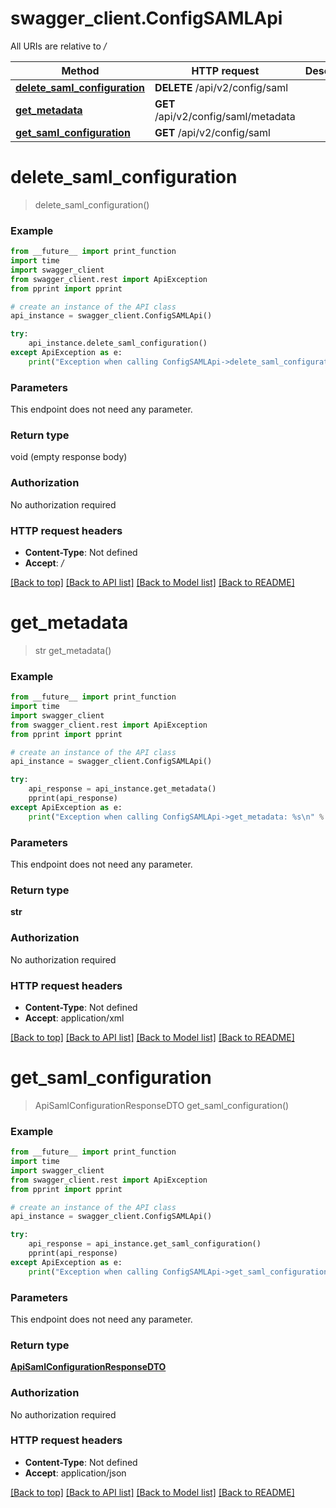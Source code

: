 # swagger_client.ConfigSAMLApi

All URIs are relative to */*

Method | HTTP request | Description
------------- | ------------- | -------------
[**delete_saml_configuration**](ConfigSAMLApi.md#delete_saml_configuration) | **DELETE** /api/v2/config/saml | 
[**get_metadata**](ConfigSAMLApi.md#get_metadata) | **GET** /api/v2/config/saml/metadata | 
[**get_saml_configuration**](ConfigSAMLApi.md#get_saml_configuration) | **GET** /api/v2/config/saml | 

# **delete_saml_configuration**
> delete_saml_configuration()



### Example
```python
from __future__ import print_function
import time
import swagger_client
from swagger_client.rest import ApiException
from pprint import pprint

# create an instance of the API class
api_instance = swagger_client.ConfigSAMLApi()

try:
    api_instance.delete_saml_configuration()
except ApiException as e:
    print("Exception when calling ConfigSAMLApi->delete_saml_configuration: %s\n" % e)
```

### Parameters
This endpoint does not need any parameter.

### Return type

void (empty response body)

### Authorization

No authorization required

### HTTP request headers

 - **Content-Type**: Not defined
 - **Accept**: */*

[[Back to top]](#) [[Back to API list]](../README.md#documentation-for-api-endpoints) [[Back to Model list]](../README.md#documentation-for-models) [[Back to README]](../README.md)

# **get_metadata**
> str get_metadata()



### Example
```python
from __future__ import print_function
import time
import swagger_client
from swagger_client.rest import ApiException
from pprint import pprint

# create an instance of the API class
api_instance = swagger_client.ConfigSAMLApi()

try:
    api_response = api_instance.get_metadata()
    pprint(api_response)
except ApiException as e:
    print("Exception when calling ConfigSAMLApi->get_metadata: %s\n" % e)
```

### Parameters
This endpoint does not need any parameter.

### Return type

**str**

### Authorization

No authorization required

### HTTP request headers

 - **Content-Type**: Not defined
 - **Accept**: application/xml

[[Back to top]](#) [[Back to API list]](../README.md#documentation-for-api-endpoints) [[Back to Model list]](../README.md#documentation-for-models) [[Back to README]](../README.md)

# **get_saml_configuration**
> ApiSamlConfigurationResponseDTO get_saml_configuration()



### Example
```python
from __future__ import print_function
import time
import swagger_client
from swagger_client.rest import ApiException
from pprint import pprint

# create an instance of the API class
api_instance = swagger_client.ConfigSAMLApi()

try:
    api_response = api_instance.get_saml_configuration()
    pprint(api_response)
except ApiException as e:
    print("Exception when calling ConfigSAMLApi->get_saml_configuration: %s\n" % e)
```

### Parameters
This endpoint does not need any parameter.

### Return type

[**ApiSamlConfigurationResponseDTO**](ApiSamlConfigurationResponseDTO.md)

### Authorization

No authorization required

### HTTP request headers

 - **Content-Type**: Not defined
 - **Accept**: application/json

[[Back to top]](#) [[Back to API list]](../README.md#documentation-for-api-endpoints) [[Back to Model list]](../README.md#documentation-for-models) [[Back to README]](../README.md)

